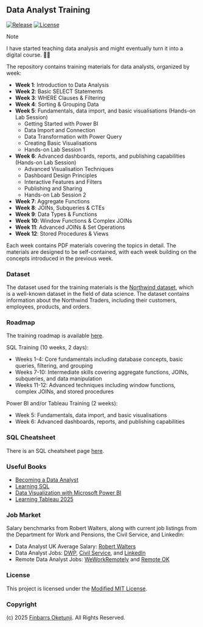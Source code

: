 ## Data Analyst Training

[![Release](https://img.shields.io/github/release/0xnu/data-analyst-training.svg)](https://github.com/0xnu/data-analyst-training/releases/latest)
[![License](https://img.shields.io/badge/License-Modified_MIT-f5de53?&color=f5de53)](/LICENSE)

> [!NOTE]
> I have started teaching data analysis and might eventually turn it into a digital course. 🤷‍♂️

The repository contains training materials for data analysts, organized by week:

- **Week 1**: Introduction to Data Analysis
- **Week 2**: Basic SELECT Statements
- **Week 3**: WHERE Clauses & Filtering
- **Week 4**: Sorting & Grouping Data
- **Week 5**: Fundamentals, data import, and basic visualisations (Hands-on Lab Session)
   - Getting Started with Power BI
   - Data Import and Connection
   - Data Transformation with Power Query
   - Creating Basic Visualisations
   - Hands-on Lab Session 1
- **Week 6**: Advanced dashboards, reports, and publishing capabilities (Hands-on Lab Session)
   - Advanced Visualisation Techniques
   - Dashboard Design Principles
   - Interactive Features and Filters
   - Publishing and Sharing
   - Hands-on Lab Session 2
- **Week 7**: Aggregate Functions
- **Week 8**: JOINs, Subqueries & CTEs
- **Week 9**: Data Types & Functions
- **Week 10**: Window Functions & Complex JOINs
- **Week 11**: Advanced JOINs & Set Operations
- **Week 12**: Stored Procedures & Views

Each week contains PDF materials covering the topics in detail. The materials are designed to be self-contained, with each week building on the concepts introduced in the previous week.

### Dataset

The dataset used for the training materials is the [Northwind dataset](./data/northwind.sql), which is a well-known dataset in the field of data science. The dataset contains information about the Northwind Traders, including their customers, employees, products, and orders.

### Roadmap

The training roadmap is available [here](./roadmap/roadmap.png).

SQL Training (10 weeks, 2 days):
+ Weeks 1-4: Core fundamentals including database concepts, basic queries, filtering, and grouping
+ Weeks 7-10: Intermediate skills covering aggregate functions, JOINs, subqueries, and data manipulation
+ Weeks 11-12: Advanced techniques including window functions, complex JOINs, and stored procedures

Power BI and/or Tableau Training (2 weeks):
+ Week 5: Fundamentals, data import, and basic visualisations
+ Week 6: Advanced dashboards, reports, and publishing capabilities

### SQL Cheatsheet

There is an SQL cheatsheet page [here](https://0xnu.github.io/data-analyst-training/).

### Useful Books

+ [Becoming a Data Analyst](https://amzn.to/3V29U64)
+ [Learning SQL](https://amzn.to/4mh8nW3)
+ [Data Visualization with Microsoft Power BI](https://amzn.to/3V0qdQR)
+ [Learning Tableau 2025](https://amzn.to/3HtqgSj)

### Job Market

Salary benchmarks from Robert Walters, along with current job listings from the Department for Work and Pensions, the Civil Service, and LinkedIn:

+ Data Analyst UK Average Salary: [Robert Walters](https://www.robertwalters.co.uk/our-services/salary-survey/data-analyst-salaries.html)
+ Data Analyst Jobs: [DWP](https://findajob.dwp.gov.uk/search?q=Data+Analyst&w=UK), [Civil Service](https://www.civilservicejobs.service.gov.uk/csr/index.cgi?SID=cGFnZWNsYXNzPVNlYXJjaCZvd25lcnR5cGU9ZmFpciZwYWdlYWN0aW9uPXNlYXJjaGNvbnRleHQmY29udGV4dGlkPTE0Njk3NDE4NSZvd25lcj01MDcwMDAwJnJlcXNpZz0xNzU1NTg5OTM1LTcyNmYyOTZlNTViMDU4MjQ5YTlkOGJkMTc2MWQyODkzODI2ZTU4MTU=), and [LinkedIn](https://uk.linkedin.com/jobs/data-analyst-jobs?position=1&pageNum=0)
+ Remote Data Analyst Jobs: [WeWorkRemotely](https://weworkremotely.com/remote-jobs/search?term=Data+Analyst) and [Remote OK](https://remoteok.com/remote-analyst-jobs)

### License

This project is licensed under the [Modified MIT License](./LICENSE).

### Copyright

(c) 2025 [Finbarrs Oketunji](https://finbarrs.eu). All Rights Reserved.